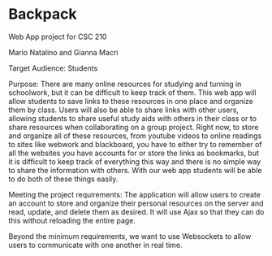 # Backpack
Web App project for CSC 210

Mario Natalino and Gianna Macri

Target Audience: Students

Purpose: There are many online resources for studying and turning in schoolwork, but it can be difficult to keep track of them. This web app will allow students to save links to these resources in one place and organize them by class. Users will also be able to share links with other users, allowing students to share useful study aids with others in their class or to share resources when collaborating on a group project.
Right now, to store and organize all of these resources, from youtube videos to online readings to sites like webwork and blackboard, you have to either try to remember of all the websites you have accounts for or store the links as bookmarks, but it is difficult to keep track of everything this way and there is no simple way to share the information with others. With our web app students will be able to do both of these things easily.

Meeting the project requirements: The application will allow users to create an account to store and organize their personal resources on the server and read, update, and delete them as desired. It will use Ajax so that they can do this without reloading the entire page.

Beyond the minimum requirements, we want to use Websockets to allow users to communicate with one another in real time.

